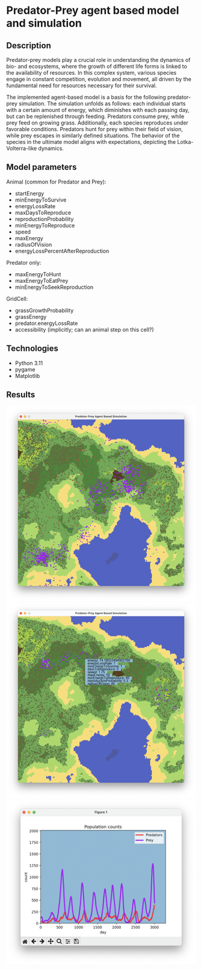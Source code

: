 # Predator-Prey agent based model and simulation

## Description

Predator-prey models play a crucial role in understanding the dynamics of bio- and ecosystems, where the growth of different life forms is linked to the availability of resources. In this complex system, various species engage in constant competition, evolution and movement, all driven by the fundamental need for resources necessary for their survival.

The implemented agent-based model is a basis for the following predator-prey simulation. The simulation unfolds as follows: each individual starts with a certain amount of energy, which diminishes with each passing day, but can be replenished through feeding. Predators consume prey, while prey feed on growing grass. Additionally, each species reproduces under favorable conditions. Predators hunt for prey within their field of vision, while prey escapes in similarly defined situations. The behavior of the species in the ultimate model aligns with expectations, depicting the Lotka-Volterra-like dynamics.

## Model parameters

Animal (common for Predator and Prey):
* startEnergy 
* minEnergyToSurvive 
* energyLossRate 
* maxDaysToReproduce
* reproductionProbability
* minEnergyToReproduce
* speed
* maxEnergy
* radiusOfVision
* energyLossPercentAfterReproduction

Predator only:
* maxEnergyToHunt
* maxEnergyToEatPrey
* minEnergyToSeekReproduction

GridCell:
* grassGrowthProbability
* grassEnergy
* predator.energyLossRate
* accessibility (implicitly; can an animal step on this cell?)


## Technologies

* Python 3.11
* pygame
* Matplotlib

## Results

![example-simulation-state](./graphs/example-simulation-state.png)
![example-tooltip](./graphs/example-tooltip.png)
![example-plot](./graphs/example-plot.png)






